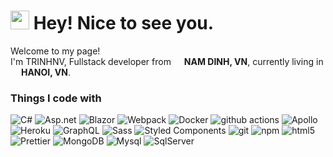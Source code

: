 <h1><img src="https://emojis.slackmojis.com/emojis/images/1531849430/4246/blob-sunglasses.gif?1531849430" width="30"/> Hey! Nice to see you.</h1>


<p>Welcome to my page! </br> I'm TRINHNV, Fullstack developer from <img src="https://cdn-icons-png.flaticon.com/512/555/555515.png" width="13"/> <b>NAM DINH, VN</b>, currently living in <img src="https://cdn-icons-png.flaticon.com/512/555/555515.png" width="13"/> <b>HANOI, VN</b>. </p>
<h3>Things I code with</h3>
<p>
  <img alt="C#" src="https://img.shields.io/badge/C%23-violet?style=flat-square&logo=csharp&logoColor=white"/>
  <img alt="Asp.net" src="https://img.shields.io/badge/asp.net-violet?style=flat-square&logo=asp.net&logoColor=white" /> 
  <img alt="Blazor" src="https://img.shields.io/badge/blazor-violet?style=flat-square&logo=blazor&logoColor=white" /> 
  <img alt="Webpack" src="https://img.shields.io/badge/-Webpack-8DD6F9?style=flat-square&logo=webpack&logoColor=white" /> 
  <img alt="Docker" src="https://img.shields.io/badge/-Docker-46a2f1?style=flat-square&logo=docker&logoColor=white" />
  <img alt="github actions" src="https://img.shields.io/badge/-Github_Actions-2088FF?style=flat-square&logo=github-actions&logoColor=white" />
  <img alt="Apollo" src="https://img.shields.io/badge/-Apollo%20GraphQL-311C87?style=flat-square&logo=apollo-graphql&logoColor=white" />
  <img alt="Heroku" src="https://img.shields.io/badge/-Heroku-430098?style=flat-square&logo=heroku&logoColor=white" />
  <img alt="GraphQL" src="https://img.shields.io/badge/-GraphQL-E10098?style=flat-square&logo=graphql&logoColor=white" />
  <img alt="Sass" src="https://img.shields.io/badge/-Sass-CC6699?style=flat-square&logo=sass&logoColor=white" />
  <img alt="Styled Components" src="https://img.shields.io/badge/-Styled_Components-db7092?style=flat-square&logo=styled-components&logoColor=white" />
  <img alt="git" src="https://img.shields.io/badge/-Git-F05032?style=flat-square&logo=git&logoColor=white" />
  <img alt="npm" src="https://img.shields.io/badge/-NPM-CB3837?style=flat-square&logo=npm&logoColor=white" />
  <img alt="html5" src="https://img.shields.io/badge/-HTML5-E34F26?style=flat-square&logo=html5&logoColor=white" />
  <img alt="Prettier" src="https://img.shields.io/badge/-Prettier-F7B93E?style=flat-square&logo=prettier&logoColor=white" />
  <img alt="MongoDB" src="https://img.shields.io/badge/-MongoDB-13aa52?style=flat-square&logo=mongodb&logoColor=white" />
  <img alt="Mysql" src="https://img.shields.io/badge/-mysql-%23dd8a00?style=flat-square&logo=mysql&logoColor=white" />
  <img alt="SqlServer" src="https://img.shields.io/badge/-sqlserver-red?style=flat-square&logo=sqlserver&logoColor=white" />
</p>

